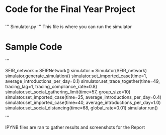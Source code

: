 # Code for the Final Year Project

##
'''
Simulator.py
'''
This file is where you can run the simulator

# Sample Code
'''

SEIR_network = SEIRNetwork()
simulator = Simulator(SEIR_network)
simulator.generate_simulation()
simulator.set_imported_case(time=1, average_introductions_per_day=0.1)
simulator.set_trace_together(time=49, tracing_lag=1, tracing_compliance_rate=0.8)
simulator.set_social_gathering_limit(time=57, group_size=10)
simulator.set_imported_case(time=25, average_introductions_per_day=0.4)
simulator.set_imported_case(time=40, average_introductions_per_day=1.0)
simulator.set_social_distancing(time=68, global_rate=0.01)
simulator.run()

'''

IPYNB files are ran to gather results and screenshots for the Report 
